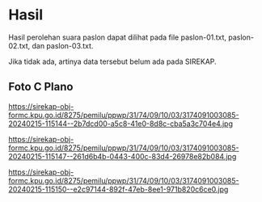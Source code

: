 # Hasil

Hasil perolehan suara paslon dapat dilihat pada file paslon-01.txt, paslon-02.txt, dan paslon-03.txt.

Jika tidak ada, artinya data tersebut belum ada pada SIREKAP.

## Foto C Plano

https://sirekap-obj-formc.kpu.go.id/8275/pemilu/ppwp/31/74/09/10/03/3174091003085-20240215-115144--2b7dcd00-a5c8-41e0-8d8c-cba5a3c704e4.jpg

https://sirekap-obj-formc.kpu.go.id/8275/pemilu/ppwp/31/74/09/10/03/3174091003085-20240215-115147--261d6b4b-0443-400c-83d4-26978e82b084.jpg

https://sirekap-obj-formc.kpu.go.id/8275/pemilu/ppwp/31/74/09/10/03/3174091003085-20240215-115150--e2c97144-892f-47eb-8ee1-971b820c6ce0.jpg
